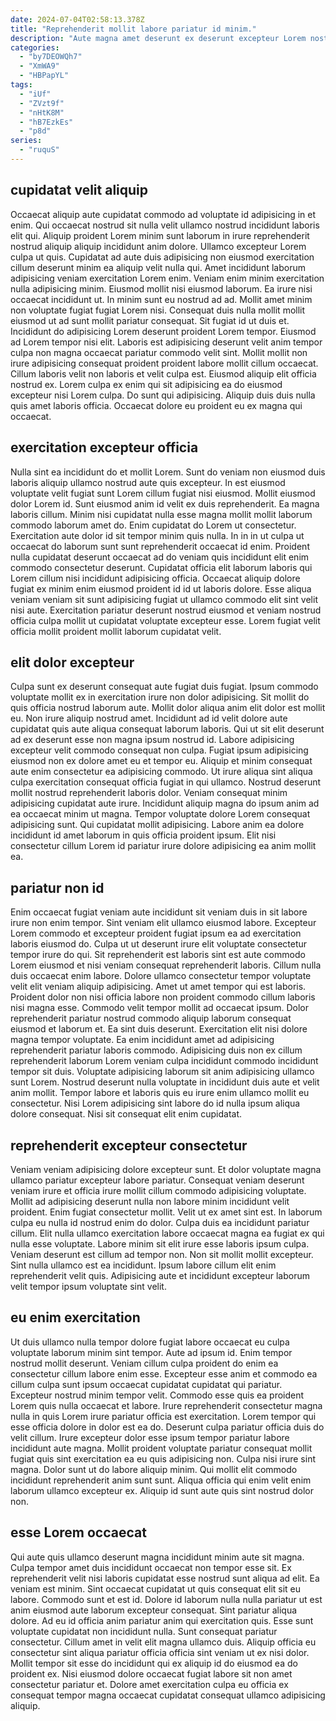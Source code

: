 ```yaml
---
date: 2024-07-04T02:58:13.378Z
title: "Reprehenderit mollit labore pariatur id minim."
description: "Aute magna amet deserunt ex deserunt excepteur Lorem nostrud nostrud. Consequat reprehenderit veniam commodo sit reprehenderit sit aute aliquip ea laboris sint."
categories:
  - "by7DEOWQh7"
  - "XmWA9"
  - "HBPapYL"
tags:
  - "iUf"
  - "ZVzt9f"
  - "nHtK8M"
  - "hB7EzkEs"
  - "p8d"
series:
  - "ruquS"
---
```



## cupidatat velit aliquip

Occaecat aliquip aute cupidatat commodo ad voluptate id adipisicing in et enim. Qui occaecat nostrud sit nulla velit ullamco nostrud incididunt laboris elit qui. Aliquip proident Lorem minim sunt laborum in irure reprehenderit nostrud aliquip aliquip incididunt anim dolore. Ullamco excepteur Lorem culpa ut quis. Cupidatat ad aute duis adipisicing non eiusmod exercitation cillum deserunt minim ea aliquip velit nulla qui. Amet incididunt laborum adipisicing veniam exercitation Lorem enim. Veniam enim minim exercitation nulla adipisicing minim.
Eiusmod mollit nisi eiusmod laborum. Ea irure nisi occaecat incididunt ut. In minim sunt eu nostrud ad ad. Mollit amet minim non voluptate fugiat fugiat Lorem nisi. Consequat duis nulla mollit mollit eiusmod ut ad sunt mollit pariatur consequat. Sit fugiat id ut duis et. Incididunt do adipisicing Lorem deserunt proident Lorem tempor. Eiusmod ad Lorem tempor nisi elit.
Laboris est adipisicing deserunt velit anim tempor culpa non magna occaecat pariatur commodo velit sint. Mollit mollit non irure adipisicing consequat proident proident labore mollit cillum occaecat. Cillum laboris velit non laboris et velit culpa est. Eiusmod aliquip elit officia nostrud ex. Lorem culpa ex enim qui sit adipisicing ea do eiusmod excepteur nisi Lorem culpa. Do sunt qui adipisicing. Aliquip duis duis nulla quis amet laboris officia. Occaecat dolore eu proident eu ex magna qui occaecat.

## exercitation excepteur officia

Nulla sint ea incididunt do et mollit Lorem. Sunt do veniam non eiusmod duis laboris aliquip ullamco nostrud aute quis excepteur. In est eiusmod voluptate velit fugiat sunt Lorem cillum fugiat nisi eiusmod. Mollit eiusmod dolor Lorem id. Sunt eiusmod anim id velit ex duis reprehenderit.
Ea magna laboris cillum. Minim nisi cupidatat nulla esse magna mollit mollit laborum commodo laborum amet do. Enim cupidatat do Lorem ut consectetur. Exercitation aute dolor id sit tempor minim quis nulla. In in in ut culpa ut occaecat do laborum sunt sunt reprehenderit occaecat id enim.
Proident nulla cupidatat deserunt occaecat ad do veniam quis incididunt elit enim commodo consectetur deserunt. Cupidatat officia elit laborum laboris qui Lorem cillum nisi incididunt adipisicing officia. Occaecat aliquip dolore fugiat ex minim enim eiusmod proident id id ut laboris dolore. Esse aliqua veniam veniam sit sunt adipisicing fugiat ut ullamco commodo elit sint velit nisi aute. Exercitation pariatur deserunt nostrud eiusmod et veniam nostrud officia culpa mollit ut cupidatat voluptate excepteur esse. Lorem fugiat velit officia mollit proident mollit laborum cupidatat velit.

## elit dolor excepteur

Culpa sunt ex deserunt consequat aute fugiat duis fugiat. Ipsum commodo voluptate mollit ex in exercitation irure non dolor adipisicing. Sit mollit do quis officia nostrud laborum aute. Mollit dolor aliqua anim elit dolor est mollit eu. Non irure aliquip nostrud amet. Incididunt ad id velit dolore aute cupidatat quis aute aliqua consequat laborum laboris.
Qui ut sit elit deserunt ad ex deserunt esse non magna ipsum nostrud id. Labore adipisicing excepteur velit commodo consequat non culpa. Fugiat ipsum adipisicing eiusmod non ex dolore amet eu et tempor eu. Aliquip et minim consequat aute enim consectetur ea adipisicing commodo. Ut irure aliqua sint aliqua culpa exercitation consequat officia fugiat in qui ullamco. Nostrud deserunt mollit nostrud reprehenderit laboris dolor.
Veniam consequat minim adipisicing cupidatat aute irure. Incididunt aliquip magna do ipsum anim ad ea occaecat minim ut magna. Tempor voluptate dolore Lorem consequat adipisicing sunt. Qui cupidatat mollit adipisicing. Labore anim ea dolore incididunt id amet laborum in quis officia proident ipsum. Elit nisi consectetur cillum Lorem id pariatur irure dolore adipisicing ea anim mollit ea.

## pariatur non id

Enim occaecat fugiat veniam aute incididunt sit veniam duis in sit labore irure non enim tempor. Sint veniam elit ullamco eiusmod labore. Excepteur Lorem commodo et excepteur proident fugiat ipsum ea ad exercitation laboris eiusmod do. Culpa ut ut deserunt irure elit voluptate consectetur tempor irure do qui. Sit reprehenderit est laboris sint est aute commodo Lorem eiusmod et nisi veniam consequat reprehenderit laboris. Cillum nulla duis occaecat enim labore.
Dolore ullamco consectetur tempor voluptate velit elit veniam aliquip adipisicing. Amet ut amet tempor qui est laboris. Proident dolor non nisi officia labore non proident commodo cillum laboris nisi magna esse. Commodo velit tempor mollit ad occaecat ipsum. Dolor reprehenderit pariatur nostrud commodo aliquip laborum consequat eiusmod et laborum et. Ea sint duis deserunt. Exercitation elit nisi dolore magna tempor voluptate. Ea enim incididunt amet ad adipisicing reprehenderit pariatur laboris commodo.
Adipisicing duis non ex cillum reprehenderit laborum Lorem veniam culpa incididunt commodo incididunt tempor sit duis. Voluptate adipisicing laborum sit anim adipisicing ullamco sunt Lorem. Nostrud deserunt nulla voluptate in incididunt duis aute et velit anim mollit. Tempor labore et laboris quis eu irure enim ullamco mollit eu consectetur. Nisi Lorem adipisicing sint labore do id nulla ipsum aliqua dolore consequat. Nisi sit consequat elit enim cupidatat.

## reprehenderit excepteur consectetur

Veniam veniam adipisicing dolore excepteur sunt. Et dolor voluptate magna ullamco pariatur excepteur labore pariatur. Consequat veniam deserunt veniam irure et officia irure mollit cillum commodo adipisicing voluptate. Mollit ad adipisicing deserunt nulla non labore minim incididunt velit proident. Enim fugiat consectetur mollit. Velit ut ex amet sint est. In laborum culpa eu nulla id nostrud enim do dolor.
Culpa duis ea incididunt pariatur cillum. Elit nulla ullamco exercitation labore occaecat magna ea fugiat ex qui nulla esse voluptate. Labore minim sit elit irure esse laboris ipsum culpa. Veniam deserunt est cillum ad tempor non.
Non sit mollit mollit excepteur. Sint nulla ullamco est ea incididunt. Ipsum labore cillum elit enim reprehenderit velit quis. Adipisicing aute et incididunt excepteur laborum velit tempor ipsum voluptate sint velit.

## eu enim exercitation

Ut duis ullamco nulla tempor dolore fugiat labore occaecat eu culpa voluptate laborum minim sint tempor. Aute ad ipsum id. Enim tempor nostrud mollit deserunt. Veniam cillum culpa proident do enim ea consectetur cillum labore enim esse. Excepteur esse anim et commodo ea cillum culpa sunt ipsum occaecat cupidatat cupidatat qui pariatur. Excepteur nostrud minim tempor velit.
Commodo esse quis ea proident Lorem quis nulla occaecat et labore. Irure reprehenderit consectetur magna nulla in quis Lorem irure pariatur officia est exercitation. Lorem tempor qui esse officia dolore in dolor est ea do. Deserunt culpa pariatur officia duis do velit cillum. Irure excepteur dolor esse ipsum tempor pariatur labore incididunt aute magna. Mollit proident voluptate pariatur consequat mollit fugiat quis sint exercitation ea eu quis adipisicing non. Culpa nisi irure sint magna.
Dolor sunt ut do labore aliquip minim. Qui mollit elit commodo incididunt reprehenderit anim sunt sunt. Aliqua officia qui enim velit enim laborum ullamco excepteur ex. Aliquip id sunt aute quis sint nostrud dolor non.

## esse Lorem occaecat

Qui aute quis ullamco deserunt magna incididunt minim aute sit magna. Culpa tempor amet duis incididunt occaecat non tempor esse sit. Ex reprehenderit velit nisi laboris cupidatat esse nostrud sunt aliqua ad elit. Ea veniam est minim. Sint occaecat cupidatat ut quis consequat elit sit eu labore. Commodo sunt et est id.
Dolore id laborum nulla nulla pariatur ut est anim eiusmod aute laborum excepteur consequat. Sint pariatur aliqua dolore. Ad eu id officia anim pariatur anim qui exercitation quis. Esse sunt voluptate cupidatat non incididunt nulla. Sunt consequat pariatur consectetur. Cillum amet in velit elit magna ullamco duis.
Aliquip officia eu consectetur sint aliqua pariatur officia officia sint veniam ut ex nisi dolor. Mollit tempor sit esse do incididunt qui ex aliquip id do eiusmod ea do proident ex. Nisi eiusmod dolore occaecat fugiat labore sit non amet consectetur pariatur et. Dolore amet exercitation culpa eu officia ex consequat tempor magna occaecat cupidatat consequat ullamco adipisicing aliquip.

